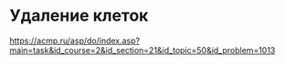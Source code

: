 # Удаление клеток

<https://acmp.ru/asp/do/index.asp?main=task&id_course=2&id_section=21&id_topic=50&id_problem=1013>
